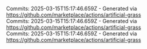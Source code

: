 Commits: 2025-03-15T15:17:46.659Z - Generated via https://github.com/marketplace/actions/artificial-grass
<br>
Commits: 2025-03-15T15:17:46.659Z - Generated via https://github.com/marketplace/actions/artificial-grass
<br>
Commits: 2025-03-15T15:17:46.659Z - Generated via https://github.com/marketplace/actions/artificial-grass
<br>
